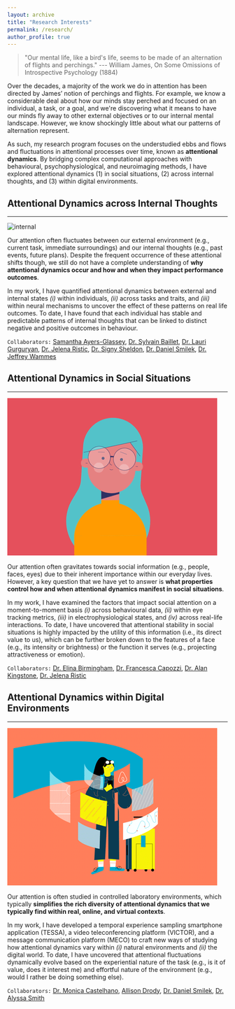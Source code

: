 ```yaml
---
layout: archive
title: "Research Interests"
permalink: /research/
author_profile: true
---
```


> "Our mental life, like a bird's life, seems to be made of an alternation of flights and perchings."
> --- William James, On Some Omissions of Introspective Psychology (1884)

Over the decades, a majority of the work we do in attention has been directed by James’ notion of perchings and flights. For example, we know a considerable deal about how our minds stay perched and focused on an individual, a task, or a goal, and we're discovering what it means to have our minds fly away to other external objectives or to our internal mental landscape. However, we know shockingly little about what our patterns of alternation represent.

As such, my research program focuses on the understudied ebbs and flows and fluctuations in attentional processes over time, known as **attentional dynamics**. By bridging complex computational approaches with behavioural, psychophysiological, and neuroimaging methods, I have explored attentional dynamics (1) in social situations, (2) across internal thoughts, and (3) within digital environments.



## Attentional Dynamics across Internal Thoughts
------

![internal](/images/attentionInternal.gif)

Our attention often fluctuates between our external environment (e.g., current task, immediate surroundings) and our internal thoughts (e.g., past events, future plans). Despite the frequent occurrence of these attentional shifts though, we still do not have a complete understanding of **why attentional dynamics occur and how and when they impact performance outcomes**.

In my work, I have quantified attentional dynamics between external and internal states _(i)_ within individuals, _(ii)_ across tasks and traits, and _(iii)_ within neural mechanisms to uncover the effect of these patterns on real life outcomes. To date, I have found that each individual has stable and predictable patterns of internal thoughts that can be linked to distinct negative and positive outcomes in behaviour.

`Collaborators:` [Samantha Ayers-Glassey](https://scholar.google.com/citations?user=XltwIo0AAAAJ&hl=en), [Dr. Sylvain Baillet](https://www.mcgill.ca/neuro/research/researchers/baillet), [Dr. Lauri Gurguryan](https://scholar.google.ca/citations?user=JBH2x7oAAAAJ&hl=en), [Dr. Jelena Ristic](http://www.mcgill.ca/asc), [Dr. Signy Sheldon](https://www.sheldonmemorylabatmcgill.com/), [Dr. Daniel Smilek](https://uwaterloo.ca/psychology/people-profiles/daniel-smilek), [Dr. Jeffrey Wammes](https://www.queensu.ca/psychology/people/faculty/jeffrey-wammes)


## Attentional Dynamics in Social Situations
------

![internal](/images/attentionSocial.gif)

Our attention often gravitates towards social information (e.g., people, faces, eyes) due to their inherent importance within our everyday lives. However, a key question that we have yet to answer is **what properties control how and when attentional dynamics manifest in social situations**.

In my work, I have examined the factors that impact social attention on a moment-to-moment basis _(i)_ across behavioural data, _(ii)_ within eye tracking metrics, _(iii)_ in electrophysiological states, and _(iv)_ across real-life interactions. To date, I have uncovered that attentional stability in social situations is highly impacted by the utility of this information (i.e., its direct value to us), which can be further broken down to the features of a face (e.g., its intensity or brightness) or the function it serves (e.g., projecting attractiveness or emotion).

`Collaborators:` [Dr. Elina Birmingham](http://www.sargsfu.ca/), [Dr. Francesca Capozzi](https://professeurs.uqam.ca/professeur/capozzi.francesca/), [Dr. Alan Kingstone](https://psych.ubc.ca/profile/alan-kingstone/), [Dr. Jelena Ristic](http://www.mcgill.ca/asc)


## Attentional Dynamics within Digital Environments
------

![internal](/images/attentionEmbedded.gif)

Our attention is often studied in controlled laboratory environments, which typically **simplifies the rich diversity of attentional dynamics that we typically find within real, online, and virtual contexts**.

In my work, I have developed a temporal experience sampling smartphone application (TESSA), a video teleconferencing platform (VICTOR), and a message communication platform (MECO) to craft new ways of studying how attentional dynamics vary within _(i)_ natural environments and _(ii)_ the digital world. To date, I have uncovered that attentional fluctuations dynamically evolve based on the experiential nature of the task (e.g., is it of value, does it interest me) and effortful nature of the environment (e.g., would I rather be doing something else).

`Collaborators:` [Dr. Monica Castelhano](http://qvcl.queensu.ca/index.html), [Allison Drody](https://uwaterloo.ca/vision-attention-lab/people-profiles/allison-drody), [Dr. Daniel Smilek](https://uwaterloo.ca/psychology/people-profiles/daniel-smilek), [Dr. Alyssa Smith](https://scholar.google.ca/citations?user=xzCUmTcAAAAJ&hl=en)